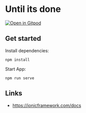 # Until its done

[![Open in Gitpod](https://gitpod.io/button/open-in-gitpod.svg)](https://gitpod.io/#https://github.com/Until-its-done/until-its-done)

## Get started

Install dependencies:

`npm install`

Start App:

`npm run serve`

## Links

* https://ionicframework.com/docs